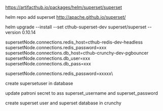 

https://artifacthub.io/packages/helm/superset/superset

helm repo add superset http://apache.github.io/superset/

helm upgrade --install --set 
cthub-superset-dev superset/superset --version 0.10.14


supersetNode.connections.redis_host=cthub-redis-dev-headless
supersetNode.connections.redis_password=xxx
supersetNode.connections.db_host=cthub-crunchy-dev-pgbouncer
supersetNode.connections.db_user=xxx
supersetNode.connections.db_pass=xxx


supersetNode.connections.redis_password=xxxxx\\


create supersetuser in database

update patroni secret to ass superset_username and superset_password

create superset user and superset database in crunchy



